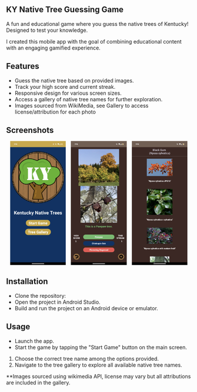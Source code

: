 ## KY Native Tree Guessing Game

A fun and educational game where you guess the native trees of Kentucky! Designed to test your knowledge.

I created this mobile app with the goal of combining educational content with an engaging gamified experience. 
## Features
- Guess the native tree based on provided images.
- Track your high score and current streak.
- Responsive design for various screen sizes.
- Access a gallery of native tree names for further exploration.
- Images sourced from WikiMedia, see Gallery to access license/attribution for each photo

## Screenshots
<p align="center">
  <img src="demo_images/main_menu.png" alt="Main Menu" width="30%" style="display: inline-block; margin-right: 2%;">
  <img src="demo_images/gameplay.png" alt="Gameplay" width="30%" style="display: inline-block; margin-right: 2%;">
  <img src="demo_images/gallery.png" alt="Gallery" width="30%" style="display: inline-block;">
</p>

## Installation
- Clone the repository:
- Open the project in Android Studio.
- Build and run the project on an Android device or emulator.

## Usage
- Launch the app.
- Start the game by tapping the "Start Game" button on the main screen.
1.  Choose the correct tree name among the options provided.
2.  Navigate to the tree gallery to explore all available native tree names.


**Images sourced using wikimedia API, license may vary but all attributions are included in the gallery.
